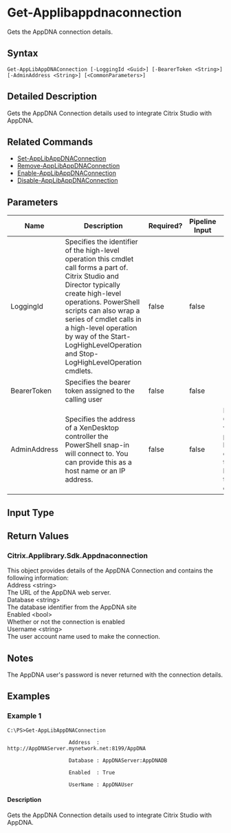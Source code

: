 ﻿
# Get-Applibappdnaconnection
Gets the AppDNA connection details.
## Syntax
```
Get-AppLibAppDNAConnection [-LoggingId <Guid>] [-BearerToken <String>] [-AdminAddress <String>] [<CommonParameters>]
```
## Detailed Description
Gets the AppDNA Connection details used to integrate Citrix Studio with AppDNA.


## Related Commands

* [Set-AppLibAppDNAConnection](./Set-AppLibAppDNAConnection/)
* [Remove-AppLibAppDNAConnection](./Remove-AppLibAppDNAConnection/)
* [Enable-AppLibAppDNAConnection](./Enable-AppLibAppDNAConnection/)
* [Disable-AppLibAppDNAConnection](./Disable-AppLibAppDNAConnection/)
## Parameters
| Name   | Description | Required? | Pipeline Input | Default Value |
| --- | --- | --- | --- | --- |
| LoggingId | Specifies the identifier of the high-level operation this cmdlet call forms a part of. Citrix Studio and Director typically create high-level operations. PowerShell scripts can also wrap a series of cmdlet calls in a high-level operation by way of the Start-LogHighLevelOperation and Stop-LogHighLevelOperation cmdlets. | false | false |  |
| BearerToken | Specifies the bearer token assigned to the calling user | false | false |  |
| AdminAddress | Specifies the address of a XenDesktop controller the PowerShell snap-in will connect to. You can provide this as a host name or an IP address. | false | false | Localhost. Once a value is provided by any cmdlet, this value becomes the default. |

## Input Type

### 

## Return Values

### Citrix.Applibrary.Sdk.Appdnaconnection
This object provides details of the AppDNA Connection and contains the following information:<br>                    Address &lt;string&gt;<br>                    The URL of the AppDNA web server.<br>                    Database &lt;string&gt;<br>                    The database identifier from the AppDNA site<br>                    Enabled &lt;bool&gt;<br>                    Whether or not the connection is enabled<br>                    Username &lt;string&gt;<br>                    The user account name used to make the connection.
## Notes
The AppDNA user's password is never returned with the connection details.
## Examples

### Example 1
```
C:\PS>Get-AppLibAppDNAConnection

                    Address  : http://AppDNAServer.mynetwork.net:8199/AppDNA

                    Database : AppDNAServer:AppDNADB

                    Enabled  : True

                    UserName : AppDNAUser
```
#### Description
Gets the AppDNA Connection details used to integrate Citrix Studio with AppDNA.
